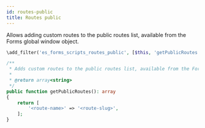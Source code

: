 ```yaml
---
id: routes-public
title: Routes public
---
```


Allows adding custom routes to the public routes list, available from the Forms global window object.

```php
\add_filter('es_forms_scripts_routes_public', [$this, 'getPublicRoutes']);

/**
 * Adds custom routes to the public routes list, available from the Forms global window object.
 *
 * @return array<string>
 */
public function getPublicRoutes(): array
{
	return [
		'<route-name>' => '<route-slug>',
	];
}
```
